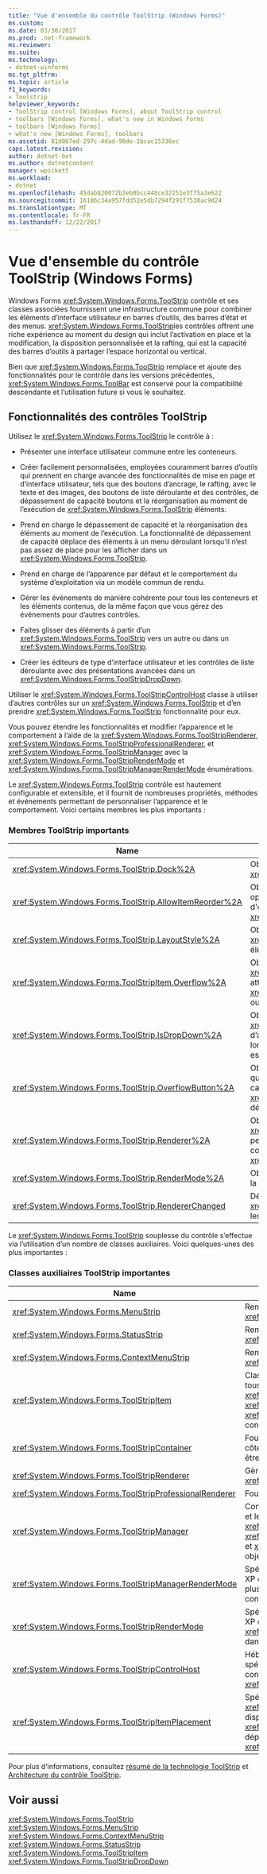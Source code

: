 ```yaml
---
title: "Vue d'ensemble du contrôle ToolStrip (Windows Forms)"
ms.custom: 
ms.date: 03/30/2017
ms.prod: .net-framework
ms.reviewer: 
ms.suite: 
ms.technology:
- dotnet-winforms
ms.tgt_pltfrm: 
ms.topic: article
f1_keywords:
- Toolstrip
helpviewer_keywords:
- ToolStrip control [Windows Forms], about ToolStrip control
- toolbars [Windows Forms], what's new in Windows Forms
- toolbars [Windows Forms]
- what's new [Windows Forms], toolbars
ms.assetid: 81d067ed-297c-4dad-90de-1bcac15336ec
caps.latest.revision: 
author: dotnet-bot
ms.author: dotnetcontent
manager: wpickett
ms.workload:
- dotnet
ms.openlocfilehash: 45dab820072b3eb0bcc448ce32251e3ff5a3e622
ms.sourcegitcommit: 16186c34a957fdd52e5db7294f291f7530ac9d24
ms.translationtype: MT
ms.contentlocale: fr-FR
ms.lasthandoff: 12/22/2017
---
```

# <a name="toolstrip-control-overview-windows-forms"></a>Vue d'ensemble du contrôle ToolStrip (Windows Forms)
Windows Forms <xref:System.Windows.Forms.ToolStrip> contrôle et ses classes associées fournissent une infrastructure commune pour combiner les éléments d’interface utilisateur en barres d’outils, des barres d’état et des menus. <xref:System.Windows.Forms.ToolStrip>les contrôles offrent une riche expérience au moment du design qui inclut l’activation en place et la modification, la disposition personnalisée et la rafting, qui est la capacité des barres d’outils à partager l’espace horizontal ou vertical.  
  
 Bien que <xref:System.Windows.Forms.ToolStrip> remplace et ajoute des fonctionnalités pour le contrôle dans les versions précédentes, <xref:System.Windows.Forms.ToolBar> est conservé pour la compatibilité descendante et l’utilisation future si vous le souhaitez.  
  
## <a name="features-of-the-toolstrip-controls"></a>Fonctionnalités des contrôles ToolStrip  
 Utilisez le <xref:System.Windows.Forms.ToolStrip> le contrôle à :  
  
-   Présenter une interface utilisateur commune entre les conteneurs.  
  
-   Créer facilement personnalisées, employées couramment barres d’outils qui prennent en charge avancée des fonctionnalités de mise en page et d’interface utilisateur, tels que des boutons d’ancrage, le rafting, avec le texte et des images, des boutons de liste déroulante et des contrôles, de dépassement de capacité boutons et la réorganisation au moment de l’exécution de <xref:System.Windows.Forms.ToolStrip> éléments.  
  
-   Prend en charge le dépassement de capacité et la réorganisation des éléments au moment de l’exécution. La fonctionnalité de dépassement de capacité déplace des éléments à un menu déroulant lorsqu’il n’est pas assez de place pour les afficher dans un <xref:System.Windows.Forms.ToolStrip>.  
  
-   Prend en charge de l’apparence par défaut et le comportement du système d’exploitation via un modèle commun de rendu.  
  
-   Gérer les événements de manière cohérente pour tous les conteneurs et les éléments contenus, de la même façon que vous gérez des événements pour d’autres contrôles.  
  
-   Faites glisser des éléments à partir d’un <xref:System.Windows.Forms.ToolStrip> vers un autre ou dans un <xref:System.Windows.Forms.ToolStrip>.  
  
-   Créer les éditeurs de type d’interface utilisateur et les contrôles de liste déroulante avec des présentations avancées dans un <xref:System.Windows.Forms.ToolStripDropDown>.  
  
 Utiliser le <xref:System.Windows.Forms.ToolStripControlHost> classe à utiliser d’autres contrôles sur un <xref:System.Windows.Forms.ToolStrip> et d’en prendre <xref:System.Windows.Forms.ToolStrip> fonctionnalité pour eux.  
  
 Vous pouvez étendre les fonctionnalités et modifier l’apparence et le comportement à l’aide de la <xref:System.Windows.Forms.ToolStripRenderer>, <xref:System.Windows.Forms.ToolStripProfessionalRenderer>, et <xref:System.Windows.Forms.ToolStripManager> avec la <xref:System.Windows.Forms.ToolStripRenderMode> et <xref:System.Windows.Forms.ToolStripManagerRenderMode> énumérations.  
  
 Le <xref:System.Windows.Forms.ToolStrip> contrôle est hautement configurable et extensible, et il fournit de nombreuses propriétés, méthodes et événements permettant de personnaliser l’apparence et le comportement. Voici certains membres les plus importants :  
  
### <a name="important-toolstrip-members"></a>Membres ToolStrip importants  
  
|Name|Description|  
|----------|-----------------|  
|<xref:System.Windows.Forms.ToolStrip.Dock%2A>|Obtient ou définit le bord du conteneur parent un <xref:System.Windows.Forms.ToolStrip> est ancré.|  
|<xref:System.Windows.Forms.ToolStrip.AllowItemReorder%2A>|Obtient ou définit une valeur qui indique si des opérations de glisser-déplacer et de réorganisation d'éléments sont traitées en privé par la classe <xref:System.Windows.Forms.ToolStrip>.|  
|<xref:System.Windows.Forms.ToolStrip.LayoutStyle%2A>|Obtient ou définit une valeur indiquant comment la <xref:System.Windows.Forms.ToolStrip> expose ses éléments.|  
|<xref:System.Windows.Forms.ToolStripItem.Overflow%2A>|Obtient ou définit si un <xref:System.Windows.Forms.ToolStripItem> est attaché à la <xref:System.Windows.Forms.ToolStrip> ou <xref:System.Windows.Forms.ToolStripOverflowButton> ou peut flotter entre les deux.|  
|<xref:System.Windows.Forms.ToolStrip.IsDropDown%2A>|Obtient une valeur indiquant si un <xref:System.Windows.Forms.ToolStripItem> affiche d’autres éléments dans une liste déroulante liste lorsque le <xref:System.Windows.Forms.ToolStripItem> est activé.|  
|<xref:System.Windows.Forms.ToolStrip.OverflowButton%2A>|Obtient le <xref:System.Windows.Forms.ToolStripItem>, qui correspond au bouton de dépassement de capacité pour un <xref:System.Windows.Forms.ToolStrip> avec dépassement de capacité activé.|  
|<xref:System.Windows.Forms.ToolStrip.Renderer%2A>|Obtient ou définit un <xref:System.Windows.Forms.ToolStripRenderer> permet de personnaliser l’apparence et le comportement (apparence) d’un <xref:System.Windows.Forms.ToolStrip>.|  
|<xref:System.Windows.Forms.ToolStrip.RenderMode%2A>|Obtient ou définit les styles de peinture à appliquer à la <xref:System.Windows.Forms.ToolStrip>.|  
|<xref:System.Windows.Forms.ToolStrip.RendererChanged>|Déclenché lorsque la <xref:System.Windows.Forms.ToolStrip.Renderer%2A> les modifications de propriété.|  
  
 Le <xref:System.Windows.Forms.ToolStrip> souplesse du contrôle s’effectue via l’utilisation d’un nombre de classes auxiliaires. Voici quelques-unes des plus importantes :  
  
### <a name="important-toolstrip-companion-classes"></a>Classes auxiliaires ToolStrip importantes  
  
|Name|Description|  
|----------|-----------------|  
|<xref:System.Windows.Forms.MenuStrip>|Remplace et ajoute des fonctionnalités à la <xref:System.Windows.Forms.MainMenu> classe.|  
|<xref:System.Windows.Forms.StatusStrip>|Remplace et ajoute des fonctionnalités à la <xref:System.Windows.Forms.StatusBar> classe.|  
|<xref:System.Windows.Forms.ContextMenuStrip>|Remplace et ajoute des fonctionnalités à la <xref:System.Windows.Forms.ContextMenu> classe.|  
|<xref:System.Windows.Forms.ToolStripItem>|Classe qui gère les événements et la disposition de tous les éléments de base abstraite qui un <xref:System.Windows.Forms.ToolStrip>, <xref:System.Windows.Forms.ToolStripControlHost>, ou <xref:System.Windows.Forms.ToolStripDropDown> peut contenir.|  
|<xref:System.Windows.Forms.ToolStripContainer>|Fournit un conteneur avec un panneau sur chaque côté du formulaire dans lequel les contrôles peuvent être organisés de différentes manières.|  
|<xref:System.Windows.Forms.ToolStripRenderer>|Gère les fonctionnalités de peinture pour <xref:System.Windows.Forms.ToolStrip> objets.|  
|<xref:System.Windows.Forms.ToolStripProfessionalRenderer>|Fournit un aspect de style Microsoft Office.|  
|<xref:System.Windows.Forms.ToolStripManager>|Contrôles <xref:System.Windows.Forms.ToolStrip> rendu et le rafting et la fusion de <xref:System.Windows.Forms.MenuStrip>, <xref:System.Windows.Forms.ToolStripDropDownMenu>, et <xref:System.Windows.Forms.ToolStripMenuItem> objets.|  
|<xref:System.Windows.Forms.ToolStripManagerRenderMode>|Spécifie le style de peinture (personnalisé, Windows XP ou Microsoft Office Professional) appliqué à plusieurs <xref:System.Windows.Forms.ToolStrip> objets contenus dans un formulaire.|  
|<xref:System.Windows.Forms.ToolStripRenderMode>|Spécifie le style de peinture (personnalisé, Windows XP ou Microsoft Office Professional) appliqué à un <xref:System.Windows.Forms.ToolStrip> objet contenu dans un formulaire.|  
|<xref:System.Windows.Forms.ToolStripControlHost>|Héberge d’autres contrôles qui ne sont pas spécifiquement <xref:System.Windows.Forms.ToolStrip> contrôles mais pour lequel vous voulez <xref:System.Windows.Forms.ToolStrip> fonctionnalité.|  
|<xref:System.Windows.Forms.ToolStripItemPlacement>|Spécifie si un <xref:System.Windows.Forms.ToolStripItem> doit être disposé sur le principal <xref:System.Windows.Forms.ToolStrip>, sur le dépassement de capacité <xref:System.Windows.Forms.ToolStrip>, ou aucun.|  
  
 Pour plus d’informations, consultez [résumé de la technologie ToolStrip](../../../../docs/framework/winforms/controls/toolstrip-technology-summary.md) et [Architecture du contrôle ToolStrip](../../../../docs/framework/winforms/controls/toolstrip-control-architecture.md).  
  
## <a name="see-also"></a>Voir aussi  
 <xref:System.Windows.Forms.ToolStrip>  
 <xref:System.Windows.Forms.MenuStrip>  
 <xref:System.Windows.Forms.ContextMenuStrip>  
 <xref:System.Windows.Forms.StatusStrip>  
 <xref:System.Windows.Forms.ToolStripItem>  
 <xref:System.Windows.Forms.ToolStripDropDown>
